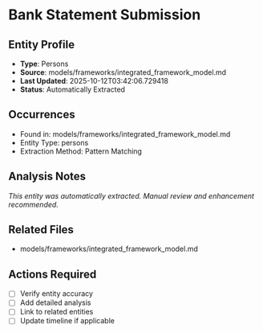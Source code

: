 # Bank Statement Submission

## Entity Profile
- **Type**: Persons
- **Source**: models/frameworks/integrated_framework_model.md
- **Last Updated**: 2025-10-12T03:42:06.729418
- **Status**: Automatically Extracted

## Occurrences
- Found in: models/frameworks/integrated_framework_model.md
- Entity Type: persons
- Extraction Method: Pattern Matching

## Analysis Notes
*This entity was automatically extracted. Manual review and enhancement recommended.*

## Related Files
- models/frameworks/integrated_framework_model.md

## Actions Required
- [ ] Verify entity accuracy
- [ ] Add detailed analysis
- [ ] Link to related entities
- [ ] Update timeline if applicable
